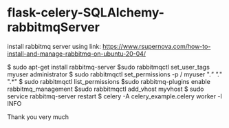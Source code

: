 # flask-celery-SQLAlchemy-rabbitmqServer

install rabbitmq server using link: 
https://www.rsupernova.com/how-to-install-and-manage-rabbitmq-on-ubuntu-20-04/


$ sudo apt-get install rabbitmq-server
$sudo rabbitmqctl set_user_tags myuser administrator
$ sudo rabbitmqctl set_permissions -p / myuser ".*" ".*" ".*"
$ sudo rabbitmqctl list_permissions
$sudo rabbitmq-plugins enable rabbitmq_management
$sudo rabbitmqctl add_vhost myvhost
$ sudo service rabbitmq-server restart
$ celery -A celery_example.celery worker -l INFO


Thank you very much
